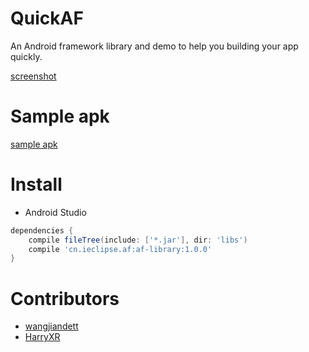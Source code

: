 # QuickAF
An Android framework library and demo to help you building your app quickly.

[screenshot](!https://github.com/Jamling/QuickAF/screenshot/sample1.0.0.gif)

# Sample apk
[sample apk](!http://jamling.coding.me/Demo/qr_quickaf.png)

# Install

- Android Studio

```gradle
dependencies {
    compile fileTree(include: ['*.jar'], dir: 'libs')
    compile 'cn.ieclipse.af:af-library:1.0.0'
}
```

# Contributors

- [wangjiandett](https://github.com/wangjiandett)
- [HarryXR](https://github.com/HarryXR)
